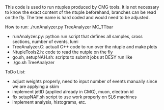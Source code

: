 This code is used to run ntuples produced by CMG tools.
It is not necessary to know the exact content of the ntuple beforehand, branches
can be read on the fly. The tree name is hard coded and would need to be adjusted.

How to run:
./runAnalyzer.py TreeAnalyzer MC_TTbar

* runAnalyzer.py: python run script that defines all samples, cross sections, number of events, lumi
* TreeAnalyzer.C: actuall C++ code to run over the ntuple and make plots
* NtupleTools2.h: code to read the nutple on the fly
* go.sh, setupNAH.sh: scripts to submit jobs at DESY run like
* ./go.sh TreeAnalyzer

ToDo List:
 * adjust weights properly, need to input number of events manually since we are applying a skim
 * implement jetID (applied already in CMG), muon, electron id
 * fix setupNAF.sh script to use work properly on SL6 machines
 * implement analysis, histograms, etc.
